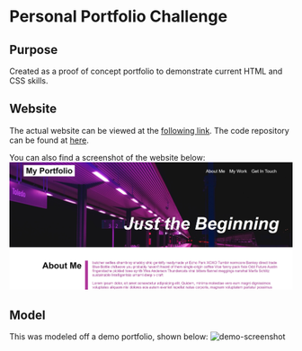 # Personal Portfolio Challenge

## Purpose
Created as a proof of concept portfolio to demonstrate current HTML and CSS skills.

## Website
The actual website can be viewed at the [following link](https://aelisker.github.io/). The code repository can be found at [here](https://github.com/aelisker/aelisker.github.io).

You can also find a screenshot of the website below:
![personal-portfolio](assets/images/port.jpg)

## Model
This was modeled off a demo portfolio, shown below:
![demo-screenshot](assets/images/demo.gif)